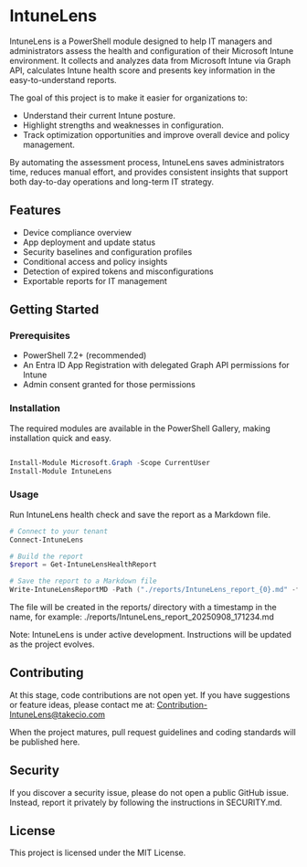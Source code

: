 # IntuneLens

IntuneLens is a PowerShell module designed to help IT managers and administrators assess the health and configuration of their Microsoft Intune environment. It collects and analyzes data from Microsoft Intune via Graph API, calculates Intune health score and presents key information in the easy-to-understand reports.

The goal of this project is to make it easier for organizations to:  
- Understand their current Intune posture.  
- Highlight strengths and weaknesses in configuration.  
- Track optimization opportunities and improve overall device and policy management. 

By automating the assessment process, IntuneLens saves administrators time, reduces manual effort, and provides consistent insights that support both day-to-day operations and long-term IT strategy.

## Features

- Device compliance overview  
- App deployment and update status  
- Security baselines and configuration profiles  
- Conditional access and policy insights  
- Detection of expired tokens and misconfigurations  
- Exportable reports for IT management

## Getting Started

### Prerequisites
- PowerShell 7.2+ (recommended)  
- An Entra ID App Registration with delegated Graph API permissions for Intune
- Admin consent granted for those permissions

### Installation
The required modules are available in the PowerShell Gallery, making installation quick and easy.

```powershell

Install-Module Microsoft.Graph -Scope CurrentUser
Install-Module IntuneLens

```

### Usage

Run IntuneLens health check and save the report as a Markdown file.

```powershell
# Connect to your tenant
Connect-IntuneLens

# Build the report
$report = Get-IntuneLensHealthReport

# Save the report to a Markdown file
Write-IntuneLensReportMD -Path ("./reports/IntuneLens_report_{0}.md" -f (Get-Date -Format 'yyyyMMdd_HHmmss')) -Report $report

```
The file will be created in the reports/ directory with a timestamp in the name, for example:
./reports/IntuneLens_report_20250908_171234.md

Note: IntuneLens is under active development. Instructions will be updated as the project evolves.

## Contributing

At this stage, code contributions are not open yet.
If you have suggestions or feature ideas, please contact me at: Contribution-IntuneLens@takecio.com

When the project matures, pull request guidelines and coding standards will be published here.

## Security

If you discover a security issue, please do not open a public GitHub issue.
Instead, report it privately by following the instructions in SECURITY.md.

## License

This project is licensed under the MIT License.